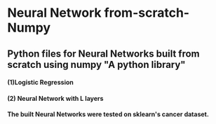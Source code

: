 # Neural Network from-scratch-Numpy
<h2>Python files for Neural Networks built from scratch using numpy "A python library"</h1>
<h4>(1)Logistic Regression</h4>
<h4>(2) Neural Network with L layers</h4>

<h4>The built Neural Networks were tested on sklearn's cancer dataset.</h4>
